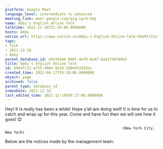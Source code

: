 ```yaml
---
platform: Google Meet
language_level: intermediate to advanced
meeting_link: meet.google.com/qig-sgrd-hdg
name: Abby’s English Online Talk
talktime: 2021-12-18T22:30:00.0000000
hosts: Abby
notion_url: https://www.notion.so/Abby-s-English-Online-Talk-69e9fc21af5549649a192680432d382a
tags:
- Talk
- 2021-12-18
- Abby
parent_database_id: e9339446-880f-4ef0-8ad7-8ad1f507dded
title: Abby’s English Online Talk
id: 69e9fc21-af55-4964-9a19-2680432d382a
created_time: 2021-08-17T19:10:00.0000000
object: page
archived: false
parent_type: database_id
indexDate: 2021-12-18
last_edited_time: 2021-12-19T00:17:00.0000000
---
```


Hey! It is really has been a while! Hope y’all are doing well! It is time for us to catch and wrap up for this year. Come and have fun then we will see how it goes! 😊



                                                          (New York City, New York)



Below are the notices made by the management team:


